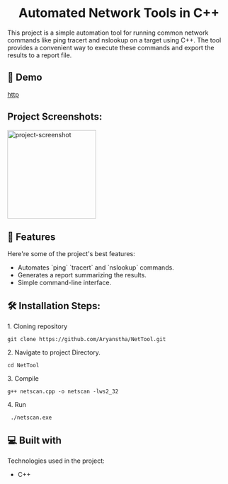 <h1 align="center" id="title">Automated Network Tools in C++</h1>

<p id="description">This project is a simple automation tool for running common network commands like ping tracert and nslookup on a target using C++. The tool provides a convenient way to execute these commands and export the results to a report file.</p>

<h2>🚀 Demo</h2>

[http](http)

<h2>Project Screenshots:</h2>

<img src="http" alt="project-screenshot" width="200" height="200/">

  
  
<h2>🧐 Features</h2>

Here're some of the project's best features:

*   Automates \`ping\` \`tracert\` and \`nslookup\` commands.
*   Generates a report summarizing the results.
*   Simple command-line interface.

<h2>🛠️ Installation Steps:</h2>

<p>1. Cloning repository</p>

```
git clone https://github.com/Aryanstha/NetTool.git
```

<p>2. Navigate to project Directory.</p>

```
cd NetTool
```

<p>3. Compile</p>

```
g++ netscan.cpp -o netscan -lws2_32
```

<p>4. Run</p>

```
 ./netscan.exe 
```

  
  
<h2>💻 Built with</h2>

Technologies used in the project:

*   C++
